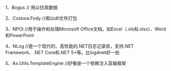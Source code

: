1、Bogus // 用以仿真数据



2、Costura.Fody //用以dll文件打包



3、NPOI //用于操作和处理Microsoft Office文档，如Excel（.xls和.xlsx）、Word和PowerPoint



4、NLog //是一个现代的、高性能的.NET日志记录库，支持.NET Framework、.NET Core和.NET 5+等。比log4net好一些



5、Ax.Utils.TemplateEngine  //好像是一个依赖注入容器框架